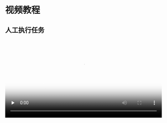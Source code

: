 # 视频教程

## 人工执行任务

<video id="video" controls="" preload="none" style="width:100%" poster="/file/video_cover.png">
      <source id="mp4" src="/file/任务调用演示视频.mov" type="video/mp4">
</video>
